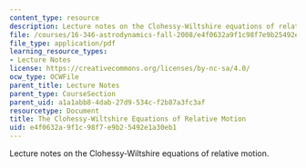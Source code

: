 ```yaml
---
content_type: resource
description: Lecture notes on the Clohessy-Wiltshire equations of relative motion.
file: /courses/16-346-astrodynamics-fall-2008/e4f0632a9f1c98f7e9b25492e1a30eb1_lec_26.pdf
file_type: application/pdf
learning_resource_types:
- Lecture Notes
license: https://creativecommons.org/licenses/by-nc-sa/4.0/
ocw_type: OCWFile
parent_title: Lecture Notes
parent_type: CourseSection
parent_uid: a1a1abb8-4dab-27d9-534c-f2b87a3fc3af
resourcetype: Document
title: The Clohessy-Wiltshire Equations of Relative Motion
uid: e4f0632a-9f1c-98f7-e9b2-5492e1a30eb1
---
```

Lecture notes on the Clohessy-Wiltshire equations of relative motion.